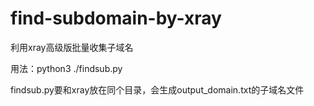 # find-subdomain-by-xray
利用xray高级版批量收集子域名

用法：python3 ./findsub.py

findsub.py要和xray放在同个目录，会生成output_domain.txt的子域名文件
